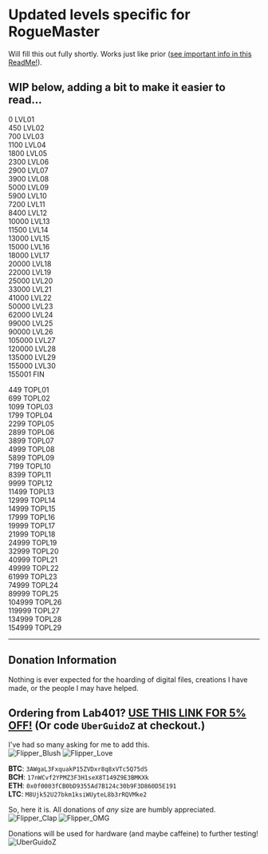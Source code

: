# Updated levels specific for RogueMaster

Will fill this out fully shortly. Works just like prior ([see important info in this ReadMe!](https://github.com/UberGuidoZ/Flipper/blob/main/Dolphin_Level/ReadMe.md)).

## WIP below, adding a bit to make it easier to read...

0 LVL01<br>
450 LVL02<br>
700 LVL03<br>
1100 LVL04<br>
1800 LVL05<br>
2300 LVL06<br>
2900 LVL07<br>
3900 LVL08<br>
5000 LVL09<br>
5900 LVL10<br>
7200 LVL11<br>
8400 LVL12<br>
10000 LVL13<br>
11500 LVL14<br>
13000 LVL15<br>
15000 LVL16<br>
18000 LVL17<br>
20000 LVL18<br>
22000 LVL19<br>
25000 LVL20<br>
33000 LVL21<br>
41000 LVL22<br>
50000 LVL23<br>
62000 LVL24<br>
99000 LVL25<br>
90000 LVL26<br>
105000 LVL27<br>
120000 LVL28<br>
135000 LVL29<br>
155000 LVL30<br>
155001 FIN

449 TOPL01<br>
699 TOPL02<br>
1099 TOPL03<br>
1799 TOPL04<br>
2299 TOPL05<br>
2899 TOPL06<br>
3899 TOPL07<br>
4999 TOPL08<br>
5899 TOPL09<br>
7199 TOPL10<br>
8399 TOPL11<br>
9999 TOPL12<br>
11499 TOPL13<br>
12999 TOPL14<br>
14999 TOPL15<br>
17999 TOPL16<br>
19999 TOPL17<br>
21999 TOPL18<br>
24999 TOPL19<br>
32999 TOPL20<br>
40999 TOPL21<br>
49999 TOPL22<br>
61999 TOPL23<br>
74999 TOPL24<br>
89999 TOPL25<br>
104999 TOPL26<br>
119999 TOPL27<br>
134999 TOPL28<br>
154999 TOPL29<br>

-----

## Donation Information

Nothing is ever expected for the hoarding of digital files, creations I have made, or the people I may have helped.

## Ordering from Lab401? [USE THIS LINK FOR 5% OFF!](https://lab401.com/r?id=vsmgoc) (Or code `UberGuidoZ` at checkout.)

I've had so many asking for me to add this.<br>
![Flipper_Blush](https://user-images.githubusercontent.com/57457139/183561666-4424a3cc-679b-4016-a368-24f7e7ad0a88.jpg) ![Flipper_Love](https://user-images.githubusercontent.com/57457139/183561692-381d37bd-264f-4c88-8877-e58d60d9be6e.jpg)

**BTC**: `3AWgaL3FxquakP15ZVDxr8q8xVTc5Q75dS`<br>
**BCH**: `17nWCvf2YPMZ3F3H1seX8T149Z9E3BMKXk`<br>
**ETH**: `0x0f0003fCB0bD9355Ad7B124c30b9F3D860D5E191`<br>
**LTC**: `M8Ujk52U27bkm1ksiWUyteL8b3rRQVMke2`

So, here it is. All donations of *any* size are humbly appreciated.<br>
![Flipper_Clap](https://user-images.githubusercontent.com/57457139/183561789-2e853ede-8ef7-41e8-a67c-716225177e5d.jpg) ![Flipper_OMG](https://user-images.githubusercontent.com/57457139/183561787-e21bdc1e-b316-4e67-b327-5129503d0313.jpg)

Donations will be used for hardware (and maybe caffeine) to further testing!<br>
![UberGuidoZ](https://cdn.discordapp.com/emojis/1000632669622767686.gif)
